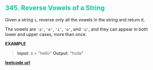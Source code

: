 <h2 style="color:#0C9;">345. Reverse Vowels of a String</h2>

Given a string `s`, reverse only all the vowels in the string and return it.

The vowels are `'a'`, `'e'`, `'i'`, `'o'`, and `'u'`, and they can appear in both lower and upper cases, more than once.

**EXAMPLE**
>**Input**: s = "hello"
**Output**: "holle"

**[leetcode url](https://leetcode.com/problems/reverse-vowels-of-a-string/description/)**
